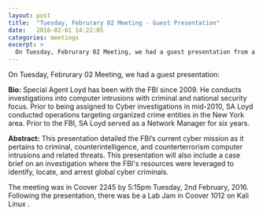 ```yaml
---
layout: post
title:  "Tuesday, Februrary 02 Meeting - Guest Presentation"
date:   2016-02-01 14:22:05
categories: meetings
excerpt: >
  On Tuesday, Februrary 02 Meeting, we had a guest presentation from a Special Agent who has been with the FBI since 2009
---
```

On Tuesday, Februrary 02 Meeting, we had a guest presentation:

**Bio:** Special Agent Loyd has been with the FBI since 2009.  He conducts investigations into computer intrusions with criminal and national security focus.  Prior to being assigned to Cyber investigations in mid-2010, SA Loyd conducted operations targeting organized crime entities in the New York area.  Prior to the FBI, SA Loyd served as a Network Manager for six years.

 
**Abstract:** This presentation detailed the FBI’s current cyber mission as it pertains to criminal, counterintelligence, and counterterrorism computer intrusions and related threats.  This presentation will also include a case brief on an investigation where the FBI's resources were leveraged to identify, locate, and arrest global cyber criminals.

The meeting was in Coover 2245 by 5:15pm Tuesday, 2nd February, 2016.
Following the presentation, there was be a Lab Jam in Coover 1012 on Kali Linux .
